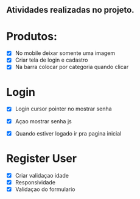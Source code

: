 ## Atividades realizadas no projeto.

# Produtos:
- [x]  No mobile deixar somente uma imagem
- [x]  Criar tela de login e cadastro
- [x]  Na barra colocar por categoria quando clicar
  
# Login
- [x]  Login cursor pointer no mostrar senha
- [x]  Açao mostrar senha js
- [x]  Quando estiver logado ir pra pagina inicial
 

# Register User
- [x]  Criar validaçao idade
- [x]  Responsividade
- [x]  Validaçao do formulario 